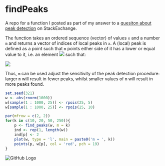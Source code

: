 # findPeaks

A repo for a function I posted as part of my answer to a [quesiton about peak detection](http://stats.stackexchange.com/questions/22974/how-to-find-local-peaks-valleys-in-a-series-of-data/164830#164830) on StackExchange.

The function takes an ordered sequence (vector) of values `x` and a number `m` and returns a vector of indices of local peaks in `x`. A (local) peak is defined as a point such that `m` points either side of it has a lower or equal value to it, i.e. an element ![](http://www.sciweavers.org/download/Tex2Img_1492645732.jpg) such that: 

![](http://www.sciweavers.org/download/Tex2Img_1492646181.jpg)

 Thus, `m`  can be used adjust the sensitivity of the peak detection procedure: larger `m` will result in fewer peaks, whilst smaller values of `m` will result in more peaks found. 

```r
set.seed(321)
w <- abs(rnorm(1000))
w[sample(1 : 1000, 25)] <- rpois(25, 5)
w[sample(1 : 1000, 25)] <- rpois(25, 10)

par(mfrow = c(2, 2))
for(k in c(10, 20, 50, 250)){
	p <- find_peaks(w, m = k)
	ind <- rep(1, length(w))
	ind[p] <- 2
	plot(w, type = 'l', main = paste0('m = ', k))
	points(p, w[p], col = 'red', pch = 19)
}
```

![GitHub Logo](https://raw.githubusercontent.com/stas-g/findPeaks/master/findpeaks-pics.png)
